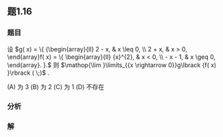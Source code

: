 ## 题1.16
### 题目
设 $g( x)  = \{  {\begin{array}{ll} 2 - x, & x \leq  0, \\  2 + x, & x > 0, \end{array}f( x)  = \{  \begin{array}{ll} {x}^{2}, & x < 0, \\   - x - 1, & x \geq  0, \end{array}. }.$ 则 $\mathop{\lim }\limits_{{x \rightarrow  0}}g\lbrack  {f( x) }\rbrack  ( \;)$ .

(A) 为 3 (B) 为 2 (C) 为 1 (D) 不存在
### 分析

### 解